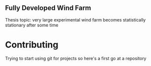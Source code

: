 ## Fully Developed Wind Farm
Thesis topic: very large experimental wind farm becomes statistically stationary after some time

# Contributing
Trying to start using git for projects so here's a first go at a repository
